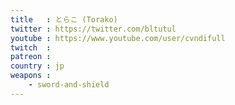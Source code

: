 ```yaml
---
title   : とらこ (Torako)
twitter : https://twitter.com/bltutul
youtube : https://www.youtube.com/user/cvndifull
twitch  :
patreon :
country : jp
weapons :
    - sword-and-shield
---
```

